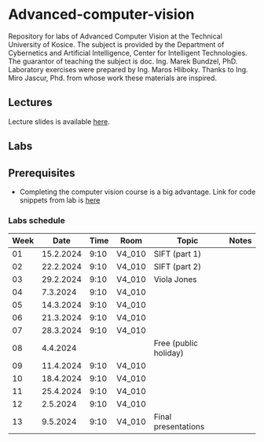 # Advanced-computer-vision
Repository for labs of Advanced Computer Vision at the Technical University of Kosice. The subject is provided by the Department of Cybernetics and Artificial Intelligence, Center for Intelligent Technologies.  
The guarantor of teaching the subject is doc. Ing. Marek Bundzel, PhD.  Laboratory exercises were prepared by Ing. Maros Hliboky. Thanks to Ing. Miro Jascur, Phd. from whose work these materials are inspired.

## Lectures
Lecture slides is available [here](https://tinyurl.com/MaterialyPPV).

## Labs
## Prerequisites
- Completing the computer vision course is a big advantage. Link for code snippets from lab is [here](https://github.com/servoNoDev/Computer-vision)

### Labs schedule
| **Week** | **Date**  | **Time** | **Room** | **Topic**             | **Notes** |
|----------|-----------|----------|----------|-----------------------|-----------|
| 01       | 15.2.2024 | 9:10     | V4_010   | SIFT (part 1)         |           |
| 02       | 22.2.2024 | 9:10     | V4_010   | SIFT (part 2)         |           |
| 03       | 29.2.2024 | 9:10     | V4_010   | Viola Jones           |           |
| 04       | 7.3.2024  | 9:10     | V4_010   |                       |           |
| 05       | 14.3.2024 | 9:10     | V4_010   |                       |           |
| 06       | 21.3.2024 | 9:10     | V4_010   |                       |           |
| 07       | 28.3.2024 | 9:10     | V4_010   |                       |           |
| 08       | 4.4.2024  |          |          | Free (public holiday) |           |
| 09       | 11.4.2024 | 9:10     | V4_010   |                       |           |
| 10       | 18.4.2024 | 9:10     | V4_010   |                       |           |
| 11       | 25.4.2024 | 9:10     | V4_010   |                       |           |
| 12       | 2.5.2024  | 9:10     | V4_010   |                       |           |
| 13       | 9.5.2024  | 9:10     | V4_010   | Final presentations   |           |




[//]: # (## Part 1: SIFT - Scale-Invariant Feature Transform)

[//]: # ()
[//]: # (### Week 1)

[//]: # (- Semester project topic introduction)

[//]: # (- Introduction to SIFT.)

[//]: # ()
[//]: # (### Week 2)

[//]: # (- SIFT full implementation )

[//]: # ()
[//]: # (## Part 2: Viola-Jones detector)

[//]: # (### Week 3)

[//]: # (- Viola-Jones fill implementation)

[//]: # ()
[//]: # (## Part 3: CV and deep learning principles)

[//]: # ()
[//]: # (### Week 4)

[//]: # (- PyTorch introduction)

[//]: # (- DataLoader explanation)

[//]: # (- Image classification)

[//]: # (- Basic CNN explain )

[//]: # (- Metrics)

[//]: # (- W&B)

[//]: # ()
[//]: # (### Week 5)

[//]: # (- NN reguralization)

[//]: # ()
[//]: # (### Week 6)

[//]: # (- Free :&#41;)

[//]: # ()
[//]: # (### Week 7)

[//]: # (- Segmentation)

[//]: # ()
[//]: # (### Week 8)

[//]: # (- Data preprocessing)

[//]: # (- Data augumentation)

[//]: # ()
[//]: # (### Week 9)

[//]: # (- Build your own block)

[//]: # (- Transfer learning)

[//]: # (- Monai)

[//]: # ()
[//]: # (### Week 10)

[//]: # (- GAN)

[//]: # ()
[//]: # (### Week 11)

[//]: # (- CPU vs. GPU.)

[//]: # (- Parallelism )

[//]: # ()
[//]: # (## Part 4: Pointcloud)

[//]: # (### Week 12)

[//]: # (- Introduction to pointcloud)

[//]: # ()
[//]: # (### Week 13)

[//]: # (- Defense of semester projects for the KKUI committee )